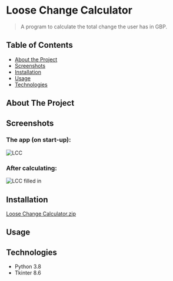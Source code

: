 # Loose Change Calculator
> A program to calculate the total change the user has in GBP.


<!-- TABLE OF CONTENTS -->
## Table of Contents
* [About the Project](#about-the-project)
* [Screenshots](#screenshots)
* [Installation](#installation)
* [Usage](#usage)
* [Technologies](#technologies)


<!-- ABOUT THE PROJECT -->
## About The Project


<!-- Screenshots -->
## Screenshots
### The app (on start-up):
![LCC](https://user-images.githubusercontent.com/44094740/98406966-c2b00280-2066-11eb-8773-5f855aa8fdbf.png) 

### After calculating:
![LCC filled in](https://user-images.githubusercontent.com/44094740/98407627-e4f65000-2067-11eb-89a2-cabf69c21466.png)


<!-- How to install the program -->
## Installation
[Loose Change Calculator.zip](https://github.com/Jamnic98/scrabble-scorekeeper/files/5503298/Loose.Change.Calculator.zip)


<!-- Usage examples -->
## Usage


<!-- Technologies used in development -->
## Technologies
* Python 3.8
* Tkinter 8.6
